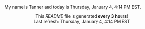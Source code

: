 My name is Tanner and today is Thursday, January 4, 4:14 PM EST.

<p align="center">This <i>README</i> file is generated <b>every 3 hours</b>!</br>Last refresh: Thursday, January 4, 4:14 PM EST<br /></p>

